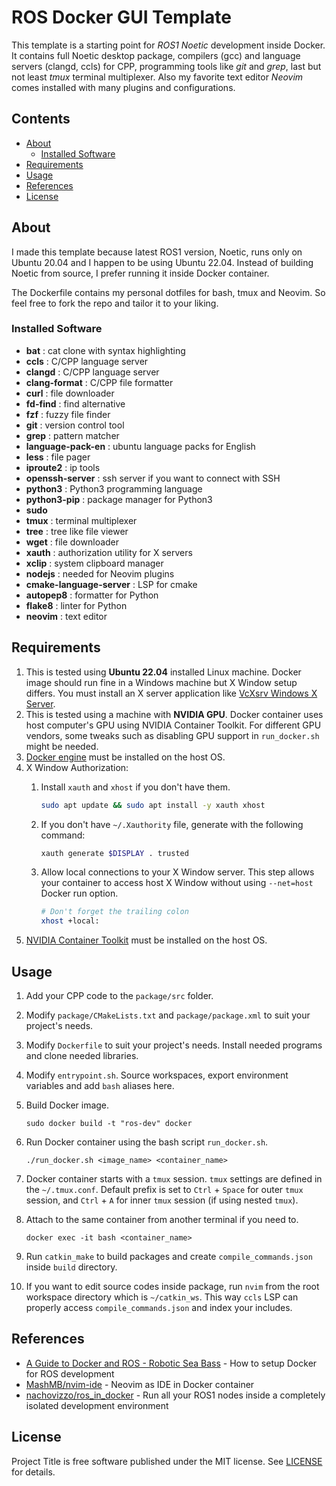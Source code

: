 # ROS Docker GUI Template

This template is a starting point for _ROS1 Noetic_ development inside Docker. It contains full Noetic desktop package,
compilers (gcc) and language servers (clangd, ccls) for CPP, programming tools like _git_ and _grep_, last but not least _tmux_ terminal multiplexer. Also my favorite text editor _Neovim_ comes installed with many plugins and
configurations. 

<!-- START doctoc generated TOC please keep comment here to allow auto update -->
<!-- DON'T EDIT THIS SECTION, INSTEAD RE-RUN doctoc TO UPDATE -->
## Contents

- [About](#about)
  - [Installed Software](#installed-software)
- [Requirements](#requirements)
- [Usage](#usage)
- [References](#references)
- [License](#license)

<!-- END doctoc generated TOC please keep comment here to allow auto update -->

## About

I made this template because latest ROS1 version, Noetic, runs only on Ubuntu 20.04 and I happen to be using Ubuntu
22.04. Instead of building Noetic from source, I prefer running it inside Docker container.

The Dockerfile contains my personal dotfiles for bash, tmux and Neovim. So feel free to fork the repo and tailor it to
your liking.

### Installed Software

- **bat** : cat clone with syntax highlighting
- **ccls** : C/CPP language server
- **clangd** : C/CPP language server
- **clang-format**  : C/CPP file formatter
- **curl** : file downloader
- **fd-find** : find alternative
- **fzf** : fuzzy file finder
- **git** : version control tool
- **grep** : pattern matcher
- **language-pack-en** : ubuntu language packs for English
- **less** : file pager
- **iproute2** : ip tools
- **openssh-server** : ssh server if you want to connect with SSH
- **python3** : Python3 programming language
- **python3-pip** : package manager for Python3 
- **sudo** 
- **tmux** : terminal multiplexer
- **tree** : tree like file viewer
- **wget** : file downloader
- **xauth** : authorization utility for X servers
- **xclip** : system clipboard manager
- **nodejs** : needed for Neovim plugins
- **cmake-language-server** : LSP for cmake
- **autopep8** : formatter for Python
- **flake8** : linter for Python
- **neovim** : text editor

## Requirements

1. This is tested using **Ubuntu 22.04** installed Linux machine. Docker image should run fine in a Windows machine but X
   Window setup differs. You must install an X server application like [VcXsrv Windows X Server](https://sourceforge.net/projects/vcxsrv).
1. This is tested using a machine with **NVIDIA GPU**. Docker container uses host computer's GPU using NVIDIA Container
   Toolkit. For different GPU vendors, some tweaks such as disabling GPU support in `run_docker.sh` might be needed.
1. [Docker engine](https://docs.docker.com/engine/install/) must be installed on the host OS.
1. X Window Authorization:
    1. Install `xauth` and `xhost` if you don't have them.

        ```sh
        sudo apt update && sudo apt install -y xauth xhost
        ```
    1. If you don't have `~/.Xauthority` file, generate with the following command:

        ```sh
        xauth generate $DISPLAY . trusted
        ```

    1. Allow local connections to your X Window server. This step allows your container to access host X Window without
       using `--net=host` Docker run option.

        ```sh
        # Don't forget the trailing colon
        xhost +local:
        ```
1. [NVIDIA Container Toolkit](https://docs.nvidia.com/datacenter/cloud-native/container-toolkit/install-guide.html#docker) 
    must be installed on the host OS.
## Usage
1. Add your CPP code to the `package/src` folder.
1. Modify `package/CMakeLists.txt` and `package/package.xml` to suit your project's needs.
1. Modify `Dockerfile` to suit your project's needs. Install needed programs and clone needed libraries.
1. Modify `entrypoint.sh`. Source workspaces, export environment variables and add `bash` aliases here. 
1. Build Docker image.

    `sudo docker build -t "ros-dev" docker`
1. Run Docker container using the bash script `run_docker.sh`.

    `./run_docker.sh <image_name> <container_name>`
1. Docker container starts with a `tmux` session. `tmux` settings are defined in the `~/.tmux.conf`. Default prefix is
    set to `Ctrl` + `Space` for outer `tmux` session, and `Ctrl` + `A` for inner `tmux` session (if using nested
    `tmux`).
1. Attach to the same container from another terminal if you need to.

    `docker exec -it bash <container_name>`
1. Run `catkin_make` to build packages and create `compile_commands.json` inside `build` directory.
1. If you want to edit source codes inside package, run `nvim` from the root workspace directory which is `~/catkin_ws`.
    This way `ccls` LSP can properly access `compile_commands.json` and index your includes.

## References

- [A Guide to Docker and ROS - Robotic Sea Bass](https://roboticseabass.com/2021/04/21/docker-and-ros/) - How to setup
    Docker for ROS development
- [MashMB/nvim-ide](https://github.com/MashMB/nvim-ide) - Neovim as IDE in Docker container
- [nachovizzo/ros_in_docker](https://github.com/nachovizzo/ros_in_docker) - Run all your ROS1 nodes inside a completely
    isolated development environment

## License

Project Title is free software published under the MIT license. See [LICENSE](LICENSE) for details.
